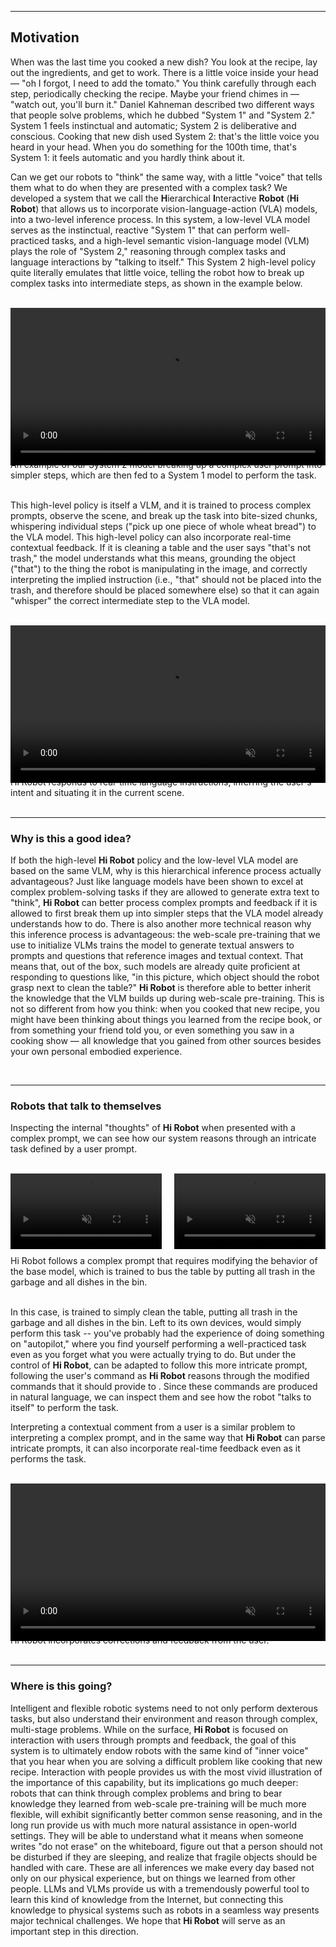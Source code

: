 
----

## Motivation

When was the last time you cooked a new dish? You look at the recipe, lay out the ingredients, and get to work. There is a little voice inside your head &mdash; "oh I forgot, I need to add the tomato." You think carefully through each step, periodically checking the recipe. Maybe your friend chimes in &mdash; "watch out, you'll burn it." Daniel Kahneman described two different ways that people solve problems, which he dubbed "System 1" and "System 2." System 1 feels instinctual and automatic; System 2 is deliberative and conscious. Cooking that new dish used System 2: that's the little voice you heard in your head. When you do something for the 100th time, that's System 1: it feels automatic and you hardly think about it.

Can we get our robots to "think" the same way, with a little "voice" that tells them what to do when they are presented with a complex task? We developed a system that we call the **H**ierarchical **I**nteractive **Robot** (**Hi Robot**) that allows us to incorporate vision-language-action (VLA) models, into a two-level inference process. In this system, a low-level VLA model serves as the instinctual, reactive "System 1" that can perform well-practiced tasks, and a high-level semantic vision-language model (VLM) plays the role of "System 2," reasoning through complex tasks and language interactions by "talking to itself." This System 2 high-level policy quite literally emulates that little voice, telling the robot how to break up complex tasks into intermediate steps, as shown in the example below.

<br>

<video width="100%" controls autoplay loop muted>
    <source src="./video/blog_video1_compressed.mp4" type="video/mp4">
</video>
<figcaption class="imgcaption" style="margin-top: -10px;">An example of our System 2 model breaking up a complex user prompt into simpler steps, which are then fed to a System 1 model to perform the task.</figcaption>

<br>

This high-level policy is itself a VLM, and it is trained to process complex prompts, observe the scene, and break up the task into bite-sized chunks, whispering individual steps ("pick up one piece of whole wheat bread") to the VLA model. This high-level policy can also incorporate real-time contextual feedback. If it is cleaning a table and the user says "that's not trash," the model understands what this means, grounding the object ("that") to the thing the robot is manipulating in the image, and correctly interpreting the implied instruction (i.e., "that" should not be placed into the trash, and therefore should be placed somewhere else) so that it can again "whisper" the correct intermediate step to the VLA model.

<br>

<video width="100%" controls autoplay loop muted>
    <source src="./video/blog_video2_v2_ann.mp4" type="video/mp4">
</video>
<figcaption class="imgcaption" style="margin-top: -10px;">Hi Robot responds to real-time language instructions, inferring the user's intent and situating it in the current scene.</figcaption>

<br>

----
### Why is this a good idea?

If both the high-level **Hi Robot** policy and the low-level VLA model are based on the same VLM, why is this hierarchical inference process actually advantageous? Just like language models have been shown to excel at complex problem-solving tasks if they are allowed to generate extra text to "think", **Hi Robot** can better process complex prompts and feedback if it is allowed to first break them up into simpler steps that the VLA model already understands how to do. There is also another more technical reason why this inference process is advantageous: the web-scale pre-training that we use to initialize VLMs trains the model to generate textual answers to prompts and questions that reference images and textual context. That means that, out of the box, such models are already quite proficient at responding to questions like, "in this picture, which object should the robot grasp next to clean the table?" **Hi Robot** is therefore able to better inherit the knowledge that the VLM builds up during web-scale pre-training. This is not so different from how you think: when you cooked that new recipe, you might have been thinking about things you learned from the recipe book, or from something your friend told you, or even something you saw in a cooking show &mdash; all knowledge that you gained from other sources besides your own personal embodied experience.

<br>

----
### Robots that talk to themselves

Inspecting the internal "thoughts" of **Hi Robot** when presented with a complex prompt, we can see how our system reasons through an intricate task defined by a user prompt.

<br>

<div style="display: flex; gap: 20px; margin-bottom: 20px;">
    <div style="flex: 1;">
        <figcaption class="imgcaption" style="margin-top: 0px;"></figcaption>
        <video width="100%" controls autoplay loop muted>
            <source src="./video/blog_post_video3_clean_everything_compressed.mp4" type="video/mp4">
        </video>
    </div>
    <div style="flex: 1;">
        <figcaption class="imgcaption" style="margin-top: 0px;"></figcaption>
        <video width="100%" controls autoplay loop muted>
            <source src="./video/blog_post_video3_only_trash_ann.mp4" type="video/mp4">
        </video>
    </div>
</div>
<figcaption class="imgcaption" style="margin-top: -10px;">Hi Robot follows a complex prompt that requires modifying the behavior of the base model, which is trained to bus the table by putting all trash in the garbage and all dishes in the bin.</figcaption>

<br>


In this case, <P0 /> is trained to simply clean the table, putting all trash in the garbage and all dishes in the bin. Left to its own devices, <P0 /> would simply perform this task -- you've probably had the experience of doing something on "autopilot," where you find yourself performing a well-practiced task even as you forget what you were actually trying to do. But under the control of **Hi Robot**, <P0 /> can be adapted to follow this more intricate prompt, following the user's command as **Hi Robot** reasons through the modified commands that it should provide to <P0 />. Since these commands are produced in natural language, we can inspect them and see how the robot "talks to itself" to perform the task.

Interpreting a contextual comment from a user is a similar problem to interpreting a complex prompt, and in the same way that **Hi Robot** can parse intricate prompts, it can also incorporate real-time feedback even as it performs the task.

<br>

<video width="100%" controls autoplay loop muted>
    <source src="./video/blog_video4_v2_ann.mp4" type="video/mp4">
</video>
<figcaption class="imgcaption" style="margin-top: -10px;">Hi Robot incorporates corrections and feedback from the user.</figcaption>

<br>


----
### Where is this going?

Intelligent and flexible robotic systems need to not only perform dexterous tasks, but also understand their environment and reason through complex, multi-stage problems. While on the surface, **Hi Robot** is focused on interaction with users through prompts and feedback, the goal of this system is to ultimately endow robots with the same kind of "inner voice" that you hear when you are solving a difficult problem like cooking that new recipe. Interaction with people provides us with the most vivid illustration of the importance of this capability, but its implications go much deeper: robots that can think through complex problems and bring to bear knowledge they learned from web-scale pre-training will be much more flexible, will exhibit significantly better common sense reasoning, and in the long run provide us with much more natural assistance in open-world settings. They will be able to understand what it means when someone writes "do not erase" on the whiteboard, figure out that a person should not be disturbed if they are sleeping, and realize that fragile objects should be handled with care. These are all inferences we make every day based not only on our physical experience, but on things we learned from other people. LLMs and VLMs provide us with a tremendously powerful tool to learn this kind of knowledge from the Internet, but connecting this knowledge to physical systems such as robots in a seamless way presents major technical challenges. We hope that **Hi Robot** will serve as an important step in this direction.
